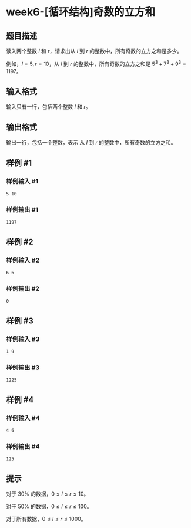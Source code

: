 # week6-[循环结构]奇数的立方和

## 题目描述

读入两个整数 $l$ 和 $r$，请求出从 $l$ 到 $r$ 的整数中，所有奇数的立方之和是多少。

例如，$l=5,r=10$，从 $l$ 到 $r$ 的整数中，所有奇数的立方之和是  $5^3+7^3+9^3=1197$。

## 输入格式

输入只有一行，包括两个整数 $l$ 和 $r$。

## 输出格式

输出一行，包括一个整数，表示 从 $l$ 到 $r$ 的整数中，所有奇数的立方之和。

## 样例 #1

### 样例输入 #1

```
5 10
```

### 样例输出 #1

```
1197
```

## 样例 #2

### 样例输入 #2

```
6 6
```

### 样例输出 #2

```
0
```

## 样例 #3

### 样例输入 #3

```
1 9
```

### 样例输出 #3

```
1225
```

## 样例 #4

### 样例输入 #4

```
4 6
```

### 样例输出 #4

```
125
```

## 提示

对于 $30\%$ 的数据，$0 \le l \le r \le 10$。

对于 $50\%$ 的数据，$0 \le l \le r \le 100$。

对于所有数据，$0 \le l \le r \le 1000$。